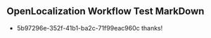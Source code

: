 ## OpenLocalization Workflow Test MarkDown
* 5b97296e-352f-41b1-ba2c-71f99eac960c thanks!

<!--HONumber=Sep16_HO1-->


